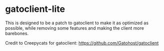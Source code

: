 # gatoclient-lite
This is designed to be a patch to gatoclient to make it as optimized as possible, while removing some features and making the client more barebones.

Credit to Creepycats for gatoclient: https://github.com/Gatohost/gatoclient

